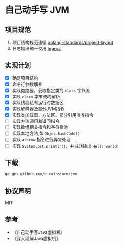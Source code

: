 # 自己动手写 JVM

## 项目规范

1. 项目结构规范遵循 [golang-standards/project-layout](https://github.com/golang-standards/project-layout)
2. 日志输出统一使用 [logrus](https://github.com/sirupsen/logrus)

## 实现计划

- [x] 确定项目结构
- [x] 命令行参数解析
- [x] 实现类路径，获取指定类的 `class` 字节流
- [x] 实现 `class` 字节流的解析
- [x] 实现线程私有运行时数据区
- [x] 实现解释器及部分JVM指令
- [x] 实现类加载器、方法区、部分引用类类指令
- [ ] 实现方法调用和返回指令
- [ ] 实现数组相关指令和字符串池
- [ ] 实现本地方法,如 `Objec.hashCode()`
- [ ] 实现 `athrow` 指令进行异常处理
- [ ] 实现 `System.out.println()`，并成功输出 `Hello world!`

## 下载

```bash
go get github.com/c-rainstorm/jvm
```

## 协议声明

MIT

## 参考

- 《自己动手写Java虚拟机》
- 《深入理解Java虚拟机》
